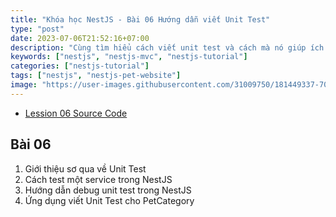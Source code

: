 ```yaml
---
title: "Khóa học NestJS - Bài 06 Hướng dẫn viết Unit Test"
type: "post"
date: 2023-07-06T21:52:16+07:00
description: "Cùng tìm hiểu cách viết unit test và cách mà nó giúp ích cho bạn cũng như dự án"
keywords: ["nestjs", "nestjs-mvc", "nestjs-tutorial"]
categories: ["nestjs-tutorial"]
tags: ["nestjs", "nestjs-pet-website"]
image: "https://user-images.githubusercontent.com/31009750/181449337-70081a76-5a01-4229-805e-39ed0ded6b5b.png"
---
```


- [Lession 06 Source Code](https://github.com/misostack/nestjs-tutorial-2023/tree/lession06)

## Bài 06

1. Giới thiệu sơ qua về Unit Test
2. Cách test một service trong NestJS
3. Hướng dẫn debug unit test trong NestJS
4. Ứng dụng viết Unit Test cho PetCategory
